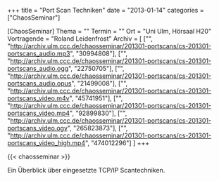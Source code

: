 +++
title = "Port Scan Techniken"
date = "2013-01-14"
categories = ["ChaosSeminar"]

[ChaosSeminar]
Thema = ""
Termin = ""
Ort = "Uni Ulm, Hörsaal H20"
Vortragende = "Roland Leidenfrost"
Archiv = [
	["", "http://archiv.ulm.ccc.de/chaosseminar/201301-portscans/cs-201301-portscans_audio.mp3", "30994808"],
	["", "http://archiv.ulm.ccc.de/chaosseminar/201301-portscans/cs-201301-portscans_audio.ogg", "22750705"],
	["", "http://archiv.ulm.ccc.de/chaosseminar/201301-portscans/cs-201301-portscans_audio.opus", "21499008"],
	["", "http://archiv.ulm.ccc.de/chaosseminar/201301-portscans/cs-201301-portscans_video.m4v", "45741951"],
	["", "http://archiv.ulm.ccc.de/chaosseminar/201301-portscans/cs-201301-portscans_video.mp4", "92899830"],
	["", "http://archiv.ulm.ccc.de/chaosseminar/201301-portscans/cs-201301-portscans_video.ogv", "265823873"],
	["", "http://archiv.ulm.ccc.de/chaosseminar/201301-portscans/cs-201301-portscans_video_high.mp4", "474012296"]
	]
+++

{{< chaosseminar >}}

Ein Überblick über eingesetzte TCP/IP Scantechniken.
